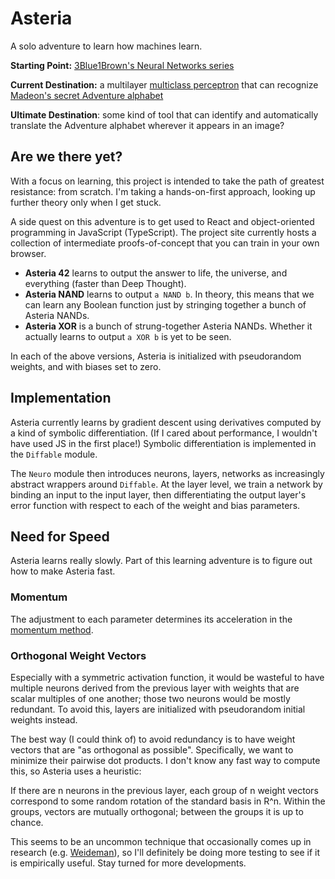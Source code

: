 # Asteria

A solo adventure to learn how machines learn.

**Starting Point:** [3Blue1Brown's Neural Networks series](https://www.youtube.com/playlist?list=PLZHQObOWTQDNU6R1_67000Dx_ZCJB-3pi)

**Current Destination:** a multilayer [multiclass perceptron](https://en.wikipedia.org/wiki/Perceptron#Multiclass_perceptron) that can recognize [Madeon's secret Adventure alphabet](https://madeon.fandom.com/wiki/Adventure_alphabet)

**Ultimate Destination**: some kind of tool that can identify and automatically translate the Adventure alphabet wherever it appears in an image?

## Are we there yet?

With a focus on learning, this project is intended to take the path of greatest resistance: from scratch. I'm taking a hands-on-first approach, looking up further theory only when I get stuck.

A side quest on this adventure is to get used to React and object-oriented programming in JavaScript (TypeScript). The project site currently hosts a collection of intermediate proofs-of-concept that you can train in your own browser.

* **Asteria 42** learns to output the answer to life, the universe, and everything (faster than Deep Thought).
* **Asteria NAND** learns to output `a NAND b`. In theory, this means that we can learn any Boolean function just by stringing together a bunch of Asteria NANDs.
* **Asteria XOR** is a bunch of strung-together Asteria NANDs. Whether it actually learns to output `a XOR b`  is yet to be seen.

In each of the above versions, Asteria is initialized with pseudorandom weights, and with biases set to zero.

## Implementation

Asteria currently learns by gradient descent using derivatives computed by a kind of symbolic differentiation. (If I cared about performance, I wouldn't have used JS in the first place!) Symbolic differentiation is implemented in the `Diffable` module.

The `Neuro` module then introduces neurons, layers, networks as increasingly abstract wrappers around `Diffable`. At the layer level, we train a network by binding an input to the input layer, then differentiating the output layer's error function with respect to each of the weight and bias parameters.

## Need for Speed

Asteria learns really slowly. Part of this learning adventure is to figure out how to make Asteria fast.

### Momentum

The adjustment to each parameter determines its acceleration in the [momentum method](https://en.wikipedia.org/wiki/Stochastic_gradient_descent#Momentum).

### Orthogonal Weight Vectors

Especially with a symmetric activation function, it would be wasteful to have multiple neurons derived from the previous layer with weights that are scalar multiples of one another; those two neurons would be mostly redundant. To avoid this, layers are initialized with pseudorandom initial weights instead.

The best way (I could think of) to avoid redundancy is to have weight vectors that are "as orthogonal as possible". Specifically, we want to minimize their pairwise dot products. I don't know any fast way to compute this, so Asteria uses a heuristic:

If there are n neurons in the previous layer, each group of n weight vectors correspond to some random rotation of the standard basis in R^n. Within the groups, vectors are mutually orthogonal; between the groups it is up to chance.

This seems to be an uncommon technique that occasionally comes up in research (e.g. [Weideman](https://hjweide.github.io/orthogonal-initialization-in-convolutional-layers)), so I'll definitely be doing more testing to see if it is empirically useful. Stay turned for more developments.
